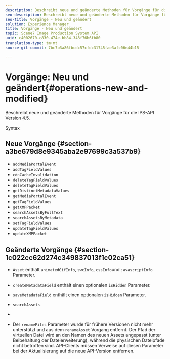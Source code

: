 ```yaml
---
description: Beschreibt neue und geänderte Methoden für Vorgänge für die IPS-API Version 4.5.
seo-description: Beschreibt neue und geänderte Methoden für Vorgänge für die IPS-API Version 4.5.
seo-title: Vorgänge - Neu und geändert
solution: Experience Manager
title: Vorgänge - Neu und geändert
topic: Scene7 Image Production System API
uuid: c4002670-c830-474e-bb84-343f76b6fb80
translation-type: tm+mt
source-git-commit: 7bc7b3a86fbcdc57cfdc31745fae3afc06e44b15

---
```



# Vorgänge: Neu und geändert{#operations-new-and-modified}

Beschreibt neue und geänderte Methoden für Vorgänge für die IPS-API Version 4.5.

Syntax

## Neue Vorgänge {#section-a3be679d8e9345aba2e97699c3a537b9}

* `addMediaPortalEvent`
* `addTagFieldValues`
* `cdnCacheInvalidation`
* `deleteTagFieldValues`
* `deleteTagFieldValues`
* `getDistinctMetadataValues`
* `getMediaPortalEvent`
* `getTagFieldValues`
* `getXMPPacket`
* `searchAssetsByFullText`
* `searchAssetsByMetadata`
* `setTagFieldValues`
* `updateTagFieldValues`
* `updateXMPPacket`

## Geänderte Vorgänge {#section-1c022cc62d274c349837013f1c02ca51}

* `Asset` enthält `animatedGifInfo`, `swcInfo`, `cssInfo`und `javascriptInfo` Parameter.

* `createMetadataField` enthält einen optionalen `isHidden` Parameter.

* `saveMetadataField` enthält einen optionalen `isHidden` Parameter.

* `searchAssets`
* 
* Der `renameFiles` Parameter wurde für frühere Versionen nicht mehr unterstützt und aus dem `renameAsset` Vorgang entfernt. Der Pfad der virtuellen Datei wird an den Namen des neuen Assets angepasst (unter Beibehaltung der Dateierweiterung), während die physischen Dateipfade nicht betroffen sind. API-Clients müssen Verweise auf diesen Parameter bei der Aktualisierung auf die neue API-Version entfernen.

